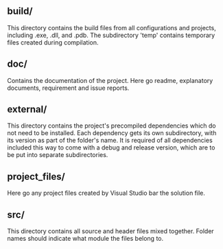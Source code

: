 build/
-

This directory contains the build files from all configurations and projects, including .exe, .dll, and .pdb. The subdirectory 'temp' contains temporary files created during compilation.

doc/
-

Contains the documentation of the project. Here go readme, explanatory documents, requirement and issue reports.


external/
-

This directory contains the project's precompiled dependencies which do not need to be installed. Each dependency gets its own subdirectory, with its version as part of the folder's name. It is required of all dependencies included this way to come with a debug and release version, which are to be put into separate subdirectories.

project_files/
-

Here go any project files created by Visual Studio bar the solution file.

src/
-

This directory contains all source and header files mixed together. Folder names should indicate what module the files belong to.